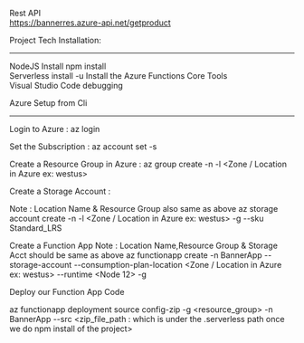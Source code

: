 Rest API <br>
https://bannerres.azure-api.net/getproduct

Project Tech Installation:
****************************
NodeJS Install npm install <br>
Serverless install -u
Install the Azure Functions Core Tools <br>
Visual Studio Code debugging <br>


Azure Setup from Cli
**************************
Login to Azure : az login

Set the Subscription : az account set -s <subscription Name>

Create a Resource Group in Azure : az group create -n <resource group> -l <Zone / Location in Azure ex: westus>

Create a Storage Account :

Note : Location Name & Resource Group also same as above
az storage account create -n <Storage Acct Name> -l <Zone / Location in Azure ex: westus>  -g <resource group>
  --sku Standard_LRS

Create a Function App
Note : Location Name,Resource Group & Storage Acct should be same as above
  az functionapp create -n BannerApp --storage-account <Storage Acct Name> --consumption-plan-location <Zone / Location in Azure ex: westus>
  --runtime <Node 12>  -g <resource group>

Deploy our Function App Code

az functionapp deployment source config-zip -g <resource_group> -n BannerApp --src <zip_file_path : which is under the .serverless path once we do npm install of the project>



